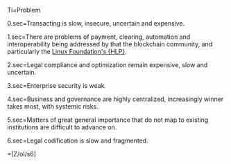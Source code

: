 Ti=Problem

0.sec=Transacting is slow, insecure, uncertain and expensive.

1.sec=There are problems of payment, clearing, automation and interoperability being addressed by that the blockchain community, and particularly the <a href="http://hyperledger.org">Linux Foundation's {HLP}</a>.

2.sec=Legal compliance and optimization remain expensive, slow and uncertain.

3.sec=Enterprise security is weak.

4.sec=Business and governance are highly centralized, increasingly winner takes most, with systemic risks.

5.sec=Matters of great general importance that do not map to existing institutions are difficult to advance on.  

6.sec=Legal codification is slow and fragmented. 

=[Z/ol/s6]